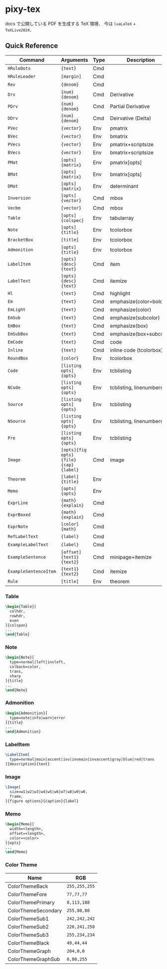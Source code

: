 # pixy-tex

docs で公開している PDF を生成する TeX 環境．
今は `luaLaTeX` + `TeXLive2024`．

## Quick Reference

| Command               | Arguments                            | Type | Description             |
| --------------------- | ------------------------------------ | ---- | ----------------------- |
| `HRuleDots`           | `{text}`                             | Cmd  |                         |
| `HRuleLeader`         | `[margin]`                           | Cmd  |                         |
| `Rev`                 | `{denom}`                            | Cmd  |                         |
| `Drv`                 | `{num}{denom}`                       | Cmd  | Derivative              |
| `PDrv`                | `{num}{denom}`                       | Cmd  | Partial Derivative      |
| `DDrv`                | `{num}{denom}`                       | Cmd  | Deirvative (Delta)      |
| `PVec`                | `{vector}`                           | Env  | pmatrix                 |
| `BVec`                | `{vector}`                           | Env  | bmatrix                 |
| `PVecs`               | `{vector}`                           | Env  | pmatrix+scriptsize      |
| `BVecs`               | `{vector}`                           | Env  | bmatrix+scriptsize      |
| `PMat`                | `[opts]{matrix}`                     | Env  | pmatrix[opts]           |
| `BMat`                | `[opts]{matrix}`                     | Env  | bmatrix[opts]           |
| `DMat`                | `[opts]{matrix}`                     | Env  | determinant             |
| `Inversion`           | `[opts]{vector}`                     | Cmd  | mbox                    |
| `Vecbm`               | `[vector}`                           | Cmd  | mbox                    |
| `Table`               | `[opts]{colspec}`                    | Env  | tabularray              |
| `Note`                | `[opts]{title}`                      | Env  | tcolorbox               |
| `BracketBox`          | `[title]`                            | Env  | tcolorbox               |
| `Admonition`          | `[opts]{title}`                      | Env  | tcolorbox               |
| `LabelItem`           | `[opts]{desc}{text}`                 | Cmd  | item                    |
| `LabelText`           | `[opts]{desc}{text}`                 | Cmd  | itemize                 |
| `Hl`                  | `{text}`                             | Cmd  | highlight               |
| `Em`                  | `{text}`                             | Cmd  | emphasize(color+bold)   |
| `EmLight`             | `{text}`                             | Cmd  | emphasize(color)        |
| `EmSub`               | `{text}`                             | Cmd  | emphasize(subcolor)     |
| `EmBox`               | `{text}`                             | Cmd  | emphasize(box)          |
| `EmSubBox`            | `{text}`                             | Cmd  | emphasize(box+subcolor) |
| `EmCode`              | `{text}`                             | Cmd  | code                    |
| `Inline`              | `{text}`                             | Cmd  | inline code (tcolorbox) |
| `RoundBox`            | `{color}`                            | Env  | tcolorbox               |
| `Code`                | `[listing opts]{opts}`               | Env  | tcblisting              |
| `NCode`               | `[listing opts]{opts}`               | Env  | tcblisting, linenumbers |
| `Source`              | `[listing opts]{opts}`               | Env  | tcblisting              |
| `NSource`             | `[listing opts]{opts}`               | Env  | tcblisting, linenumbers |
| `Pre`                 | `[listing opts]{opts}`               | Env  | tcblisting              |
| `Image`               | `[opts]{fig opts}{file}{cap}{label}` | Cmd  | image                   |
| `Theorem`             | `[label]{title}`                     | Env  |                         |
| `Memo`                | `[opts]{opts}`                       | Env  |                         |
| `ExprLine`            | `{math}{explain}`                    | Cmd  |                         |
| `ExprBoxed`           | `{math}{explain}`                    | Cmd  |                         |
| `ExprNote`            | `[color]{math}`                      | Cmd  |                         |
| `RefLabelText`        | `{label}`                            | Cmd  |                         |
| `ExampleLabelText`    | `{label}`                            | Cmd  |                         |
| `ExampleSentence`     | `[offset]{text1}{text2}`             | Cmd  | minipage+itemize        |
| `ExampleSentenceItem` | `{text1}{text2}`                     | Cmd  | itemize                 |
| `Rule`                | `[title]`                            | Env  | theorem                 |

### Table

```latex
\begin{Table}[
  colhdr,
  rowhdr,
  even
]{colspan}
...
\end{Table}
```

### Note

```latex
\begin{Note}[
  type=normal|left|invleft,
  colback=color,
  trans,
  sharp
]{title}
...
\end{Note}
```

### Admonition

```latex
\begin{Admonition}[
  type=note|info|warn|error
]{title}
...
\end{Admonition}
```

### LabelItem

```latex
\LabelItem[
  type=normal|main|accent|inv|invmain|invaccent|gray|blue|red|trans
]{description}{text}
```

### Image

```latex
\Image[
  size=w1|w2|w3|w4|w5|w6|w7|w8|w9|w0,
  frame,
]{figure options}{caption}{label}
```

### Memo

```latex
\begin{Memo}[
  width=<length>,
  offset=<length>,
  color=<color>
]{opts}
...
\end{Memo}
```

### Color Theme

| Name                | RGB           |
| ------------------- | ------------- |
| ColorThemeBack      | `255,255,255` |
| ColorThemeFore      | `77,77,77`    |
| ColorThemePrimary   | `0,113,188`   |
| ColorThemeSecondary | `255,80,80`   |
| ColorThemeSub1      | `242,242,242` |
| ColorThemeSub2      | `226,241,250` |
| ColorThemeSub3      | `255,234,234` |
| ColorThemeBlack     | `49,44,44`    |
| ColorThemeGraph     | `204,0,0`     |
| ColorThemeGraphSub  | `0,80,255`    |
